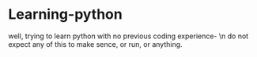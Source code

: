 Learning-python
===============

well, trying to learn python with no previous coding experience- \n 
do not expect any of this to make sence, or run, or anything.

